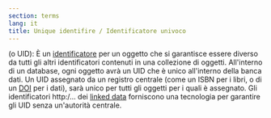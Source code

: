 ```yaml
---
section: terms
lang: it
title: Unique identifire / Identificatore univoco
---
```


(o UID): È un [identificatore](/glossary/it/identifier/) per un oggetto che si garantisce essere diverso da tutti gli altri identificatori contenuti in una collezione di oggetti. All'interno di un database, ogni oggetto avrà un UID che è unico all'interno della banca dati. Un UID assegnato da un registro centrale (come un ISBN per i libri, o di un [DOI](/glossary/it/doi/) per i dati), sarà unico per tutti gli oggetti per i quali è assegnato. Gli identificatori http:/... dei [linked data](/glossary/en/linked-data/) forniscono una tecnologia per garantire gli UID senza un'autorità centrale.
